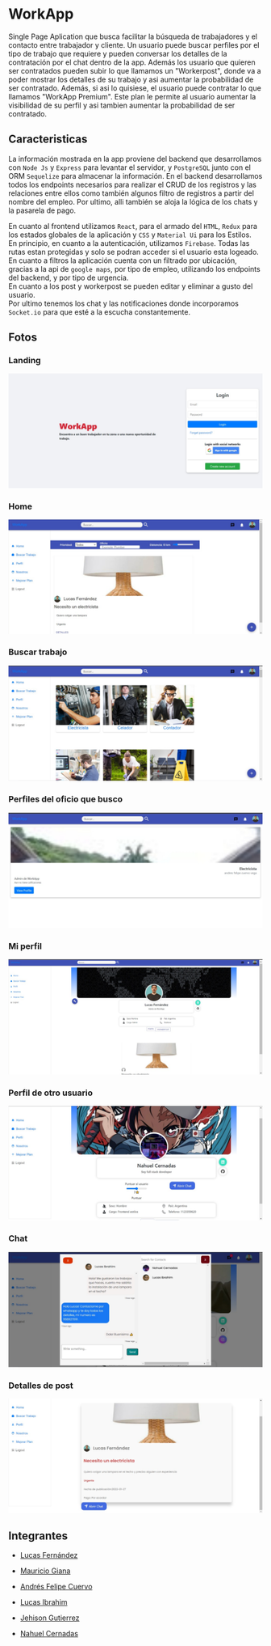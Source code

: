 # WorkApp

Single Page Aplication que busca facilitar la búsqueda de trabajadores y el contacto entre trabajador y cliente. Un usuario puede buscar perfiles por el tipo de trabajo que requiere y pueden conversar los detalles de la contratación por el chat dentro de la app. Además los usuario que quieren ser contratados pueden subir lo que llamamos un "Workerpost", donde va a poder mostrar los detalles de su trabajo y asi aumentar la probabilidad de ser contratado. Además, si asi lo quisiese, el usuario puede contratar lo que llamamos "WorkApp Premium". Este plan le permite al usuario aumentar la visibilidad de su perfil y asi tambien aumentar la probabilidad de ser contratado.

## Caracteristicas

La información mostrada en la app proviene del backend que desarrollamos con `Node Js` y `Express` para levantar el servidor, y `PostgreSQL` junto con el ORM `Sequelize` para almacenar la información. En el backend desarrollamos todos los endpoints necesarios para realizar el CRUD de los registros y las relaciones entre ellos como también algunos filtro de registros a partir del nombre del empleo. Por ultimo, alli también se aloja la lógica de los chats y la pasarela de pago.

En cuanto al frontend utilizamos `React`, para el armado del `HTML`, `Redux` para los estados globales de la aplicación y `CSS` y `Material Ui` para los Estilos. </br>
En principio, en cuanto a la autenticación, utilizamos `Firebase`. Todas las rutas estan protegidas y solo se podran acceder si el usuario esta logeado. </br>
En cuanto a filtros la aplicación cuenta con un filtrado por ubicación, gracias a la api de `google maps`, por tipo de empleo, utilizando los endpoints del backend, y por tipo de urgencia. </br>
En cuanto a los post y workerpost se pueden editar y eliminar a gusto del usuario. </br>
Por ultimo tenemos los chat y las notificaciones donde incorporamos `Socket.io` para que esté a la escucha constantemente.

## Fotos

### Landing


<img src='./readme/landing.jpeg' />

### Home

<img src='./readme/home.jpeg' />

### Buscar trabajo

<img src='./readme/buscar-trabajo.jpeg' />

### Perfiles del oficio que busco

<img src='./readme/perfiles-oficio.jpeg' />

### Mi perfil

<img src='./readme/mi-perfil.jpeg' />

### Perfil de otro usuario

<img src='./readme/otro-usuario.jpeg' />

### Chat

<img src='./readme/Chat.jpeg' />

### Detalles de post

<img src='./readme/detalles-post.jpeg' />

## Integrantes

- [Lucas Fernández](https://github.com/lucasfer01)

- [Mauricio Giana](https://github.com/MauricioGiana)

- [Andrés Felipe Cuervo](https://github.com/acuervov)

- [Lucas Ibrahim](https://github.com/Librahim99)

- [Jehison Gutierrez](https://github.com/jehison98)

- [Nahuel Cernadas](https://github.com/Nahuel-199)

